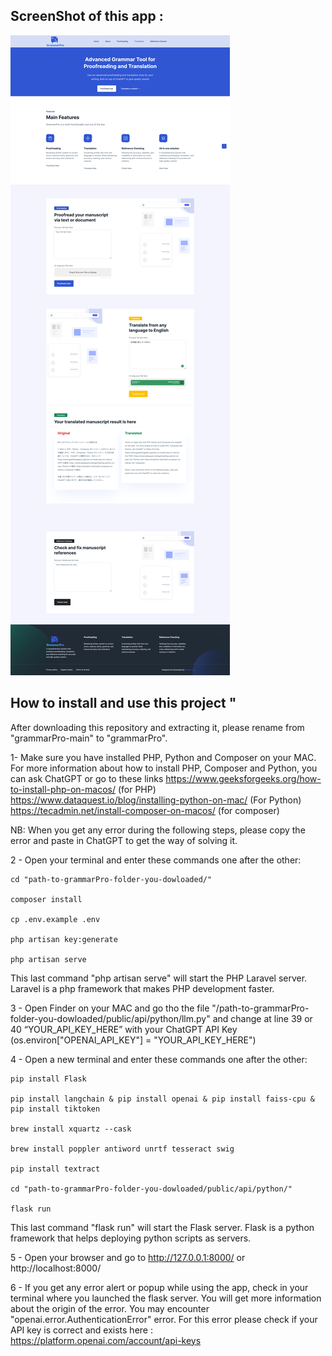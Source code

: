 ## ScreenShot of this app :
![ScreenShot of this app](/screenshots/screenshot-full-GrammarPro.png)

## How to install and use this project "

After downloading this repository and extracting it, please rename from "grammarPro-main"  to "grammarPro".

1- Make sure you have installed PHP, Python  and Composer on your MAC. For more information about how to install PHP, Composer and Python, you can ask ChatGPT or go to these links https://www.geeksforgeeks.org/how-to-install-php-on-macos/  (for PHP) https://www.dataquest.io/blog/installing-python-on-mac/ (For Python) https://tecadmin.net/install-composer-on-macos/ (for composer)

NB: When you get any error during the following steps, please copy the error and paste in ChatGPT to get the way of solving it.

2 - Open your terminal and enter these commands one after the other:

	cd "path-to-grammarPro-folder-you-dowloaded/"
	
    composer install

    cp .env.example .env

	php artisan key:generate

	php artisan serve


This last command "php artisan serve" will start the PHP Laravel server. Laravel is a php framework that makes PHP development faster.


3 - Open Finder on your MAC and go tho the file "/path-to-grammarPro-folder-you-dowloaded/public/api/python/llm.py" and change at line 39  or 40 “YOUR_API_KEY_HERE” with your ChatGPT API Key (os.environ["OPENAI_API_KEY"] = "YOUR_API_KEY_HERE")

4 - Open a new terminal and enter these commands one after the other:

    pip install Flask

    pip install langchain & pip install openai & pip install faiss-cpu & pip install tiktoken

    brew install xquartz --cask

    brew install poppler antiword unrtf tesseract swig

    pip install textract

    cd "path-to-grammarPro-folder-you-dowloaded/public/api/python/"

    flask run

This last command "flask run" will start the Flask server. Flask is a python framework that helps deploying python scripts as servers.

5 - Open your browser and go to http://127.0.0.1:8000/ or http://localhost:8000/ 

6 - If you get any error alert or popup while using the app, check in your terminal where you launched the flask server. You will get more information about the origin of the error. You may encounter "openai.error.AuthenticationError" error. For this error please check if your API key is correct and exists here : https://platform.openai.com/account/api-keys 
